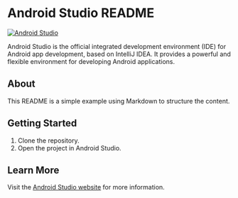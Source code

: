 # Android Studio README

[![Android Studio](https://img.shields.io/badge/Android%20Studio-Official%20IDE-green)](https://developer.android.com/studio)

Android Studio is the official integrated development environment (IDE) for Android app development, based on IntelliJ IDEA. It provides a powerful and flexible environment for developing Android applications.

## About

This README is a simple example using Markdown to structure the content.

## Getting Started

1. Clone the repository.
2. Open the project in Android Studio.

## Learn More

Visit the [Android Studio website](https://developer.android.com/studio) for more information.


